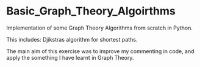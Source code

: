 # Basic_Graph_Theory_Algoirthms
Implementation of some Graph Theory Algorithms from scratch in Python.

This includes:
Djikstras algorithm for shortest paths.

The main aim of this exercise was to improve my commenting in code, and apply the something I have learnt in Graph Theory.
